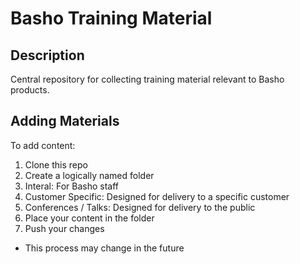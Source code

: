 Basho Training Material
=======================

## Description

Central repository for collecting training material relevant to Basho products.

## Adding Materials

To add content:

1. Clone this repo
1. Create a logically named folder
 1. Interal: For Basho staff
 1. Customer Specific: Designed for delivery to a specific customer
 1. Conferences / Talks: Designed for delivery to the public
1. Place your content in the folder
1. Push your changes

* This process may change in the future
